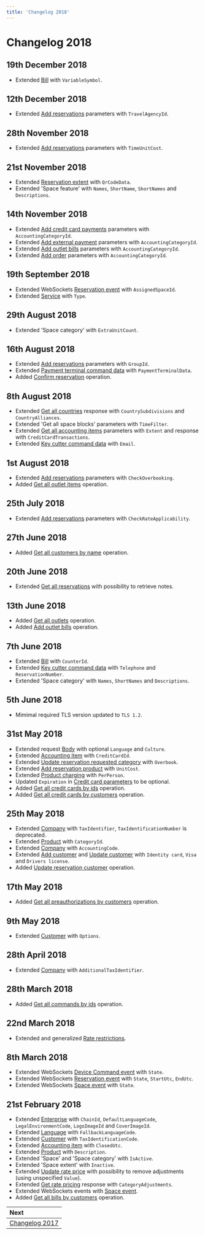 ```yaml
---
title: 'Changelog 2018'
---
```


# Changelog 2018

## 19th December 2018

- Extended [Bill](../operations/bills.md#bill) with `VariableSymbol`.

## 12th December 2018

- Extended [Add reservations](../operations/reservations.md#add-reservations) parameters with `TravelAgencyId`.

## 28th November 2018

- Extended [Add reservations](../operations/reservations.md#add-reservations) parameters with `TimeUnitCost`.

## 21st November 2018

- Extended [Reservation extent](../operations/reservations.md#reservation-extent) with `QrCodeData`.
- Extended 'Space feature' with `Names`, `ShortName`, `ShortNames` and `Descriptions`.

## 14th November 2018

- Extended [Add credit card payments](../operations/payments.md#add-credit-card-payment) parameters with `AccountingCategoryId`.
- Extended [Add external payment](../operations/payments.md#add-external-payment) parameters with `AccountingCategoryId`.
- Extended [Add outlet bills](../operations/outletitems.md#outlet-item-parameters) parameters with `AccountingCategoryId`.
- Extended [Add order](../operations/orders.md#add-order) parameters with `AccountingCategoryId`.

## 19th September 2018

- Extended WebSockets [Reservation event](../events/websockets.md#reservation-event) with `AssignedSpaceId`.
- Extended [Service](../operations/services.md#service) with `Type`.

## 29th August 2018

- Extended 'Space category' with `ExtraUnitCount`.

## 16th August 2018

- Extended [Add reservations](../operations/reservations.md#add-reservations) parameters with `GroupId`.
- Extended [Payment terminal command data](../operations/commands.md#payment-terminal-command-data) with `PaymentTerminalData`.
- Added [Confirm reservation](../operations/reservations.md#confirm-reservation) operation.

## 8th August 2018

- Extended [Get all countries](../operations/countries.md#get-all-countries) response with `CountrySubdivisions` and `CountryAlliances`.
- Extended 'Get all space blocks' parameters with `TimeFilter`.
- Extended [Get all accounting items](../operations/accountingitems.md#get-all-accounting-items) parameters with `Extent` and response with `CreditCardTransactions`.
- Extended [Key cutter command data](../operations/commands.md#key-cutter-command-data) with `Email`.

## 1st August 2018

- Extended [Add reservations](../operations/reservations.md#add-reservations) parameters with `CheckOverbooking`.
- Added [Get all outlet items](../operations/outletitems.md#get-all-outlet-items) operation.

## 25th July 2018

- Extended [Add reservations](../operations/reservations.md#add-reservations) parameters with `CheckRateApplicability`.

## 27th June 2018

- Added [Get all customers by name](../operations/customers.md#get-all-customers-by-name) operation.

## 20th June 2018

- Extended [Get all reservations](../operations/reservations.md#get-all-reservations-ver-2017-04-12) with possibility to retrieve notes.

## 13th June 2018

- Added [Get all outlets](../operations/outlets.md#get-all-outlets) operation.
- Added [Add outlet bills](../operations/outletbills.md#add-outlet-bills) operation.

## 7th June 2018

- Extended [Bill](../operations/bills.md#bill) with `CounterId`.
- Extended [Key cutter command data](../operations/commands.md#key-cutter-command-data) with `Telephone` and `ReservationNumber`.
- Extended 'Space category' with `Names`, `ShortNames` and `Descriptions`.

## 5th June 2018

- Mimimal required TLS version updated to `TLS 1.2`.

## 31st May 2018

- Extended request [Body](../guidelines/README.md#body) with optional `Language` and `Culture`.
- Extended [Accounting item](../operations/accountingitems.md#accounting-item) with `CreditCardId`.
- Extended [Update reservation requested category](../operations/reservations.md#update-reservation-requested-category) with `Overbook`.
- Extended [Add reservation product](../operations/reservations.md#add-reservation-product) with `UnitCost`.
- Extended [Product charging](../operations/products.md#product-charging) with `PerPerson`.
- Updated `Expiration` in [Credit card parameters](../operations/creditcards.md#credit-card-parameters) to be optional.
- Added [Get all credit cards by ids](../operations/creditcards.md#get-all-credit-cards-by-ids) operation.
- Added [Get all credit cards by customers](../operations/creditcards.md#get-all-credit-cards-by-customers) operation.

## 25th May 2018

- Extended [Company](../operations/companies.md#company) with `TaxIdentifier`, `TaxIdentificationNumber` is deprecated.
- Extended [Product](../operations/products.md#product) with `CategoryId`.
- Extended [Company](../operations/companies.md#company) with `AccountingCode`.
- Extended [Add customer](../operations/customers.md#add-customer) and [Update customer](../operations/customers.md#update-customer) with `Identity card`, `Visa` and `Drivers license`.
- Added [Update reservation customer](../operations/reservations.md#update-reservation-customer) operation.

## 17th May 2018

- Added [Get all preauthorizations by customers](../operations/preauthorizations.md#get-all-preauthorizations-by-customers) operation.

## 9th May 2018

- Extended [Customer](../operations/customers.md#customer) with `Options`.

## 28th April 2018

- Extended [Company](../operations/companies.md#company) with `AdditionalTaxIdentifier`.

## 28th March 2018

- Added [Get all commands by ids](../operations/commands.md#get-all-commands-by-ids) operation.

## 22nd March 2018

- Extended and generalized [Rate restrictions](../operations/restrictions.md#rate-restrictions).

## 8th March 2018

- Extended WebSockets [Device Command event](../events/websockets.md#device-command-event) with `State`.
- Extended WebSockets [Reservation event](../events/websockets.md#reservation-event) with `State`, `StartUtc`, `EndUtc`.
- Extended WebSockets [Space event](../events/websockets.md#space-event) with `State`.

## 21st February 2018

- Extended [Enterprise](../operations/configuration.md#enterprise) with `ChainId`, `DefaultLanguageCode`, `LegalEnvironmentCode`, `LogoImageId` and `CoverImageId`.
- Extended [Language](../operations/languages.md#language) with `FallbackLanguageCode`.
- Extended [Customer](../operations/customers.md#customer) with `TaxIdentificationCode`.
- Extended [Accounting item](../operations/accountingitems.md#accounting-item) with `ClosedUtc`.
- Extended [Product](../operations/products.md#product) with `Description`.
- Extended 'Space' and 'Space category' with `IsActive`.
- Extended 'Space extent' with `Inactive`.
- Extended [Update rate price](../operations/rates.md#update-rate-price) with possibility to remove adjustments \(using unspecified `Value`\).
- Extended [Get rate pricing](../operations/rates.md#get-rate-pricing) response with `CategoryAdjustments`.
- Extended WebSockets events with [Space event](../events/websockets.md#space-event).
- Added [Get all bills by customers](../operations/bills.md#get-all-bills-by-customers) operation.

| Next                            |
| :------------------------------ |
| [Changelog 2017](changelog2017) |

